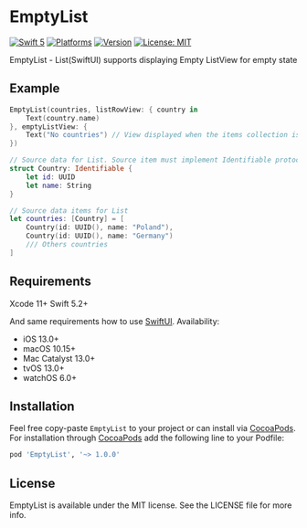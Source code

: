 # EmptyList

[![Swift 5](https://img.shields.io/badge/swift-5-orange)](https://swift.org/)
[![Platforms](https://img.shields.io/cocoapods/p/EmptyList)](https://cocoapods.org/pods/EmptyList)
[![Version](https://img.shields.io/cocoapods/v/EmptyList.svg?style=flat)](https://cocoapods.org/pods/EmptyList)
[![License: MIT](https://img.shields.io/badge/License-MIT-yellow.svg)](https://opensource.org/licenses/MIT)

EmptyList - List(SwiftUI) supports displaying Empty ListView for empty state

## Example

```swift
EmptyList(countries, listRowView: { country in
    Text(country.name)
}, emptyListView: {
    Text("No countries") // View displayed when the items collection isEmpty
})

// Source data for List. Source item must implement Identifiable protocol
struct Country: Identifiable {
    let id: UUID
    let name: String
}

// Source data items for List 
let countries: [Country] = [
    Country(id: UUID(), name: "Poland"),
    Country(id: UUID(), name: "Germany")
    /// Others countries 
]
```

## Requirements

Xcode 11+
Swift 5.2+

And same requirements how to use [SwiftUI](https://developer.apple.com/documentation/swiftui). Availability:
- iOS 13.0+
- macOS 10.15+
- Mac Catalyst 13.0+
- tvOS 13.0+
- watchOS 6.0+

## Installation

Feel free copy-paste ```EmptyList``` to your project or can install via [CocoaPods](https://cocoapods.org).
For installation through [CocoaPods](https://cocoapods.org) add the following line to your Podfile:

```ruby
pod 'EmptyList', '~> 1.0.0'
```

## License

EmptyList is available under the MIT license. See the LICENSE file for more info.
